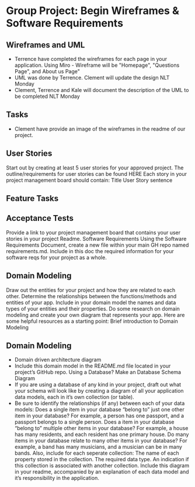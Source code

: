 # Group Project: Begin Wireframes & Software Requirements

## Wireframes and UML

- Terrence have completed the wireframes for each page in your application. Using Miro - Wireframe will be "Homepage", "Questions Page", and About us Page"
- UML was done by Terrence. Clement will update the design NLT Monday
- Clement, Terrence and Kale will document the description of the UML to be completed NLT Monday

## Tasks

- Clement have provide an image of the wireframes in the readme of our project.

## User Stories

Start out by creating at least 5 user stories for your approved project. The outline/requirements for user stories can be found HERE
Each story in your project management board should contain:
Title
User Story sentence

## Feature Tasks

## Acceptance Tests

Provide a link to your project management board that contains your user stories in your project Readme.
Software Requirements
Using the Software Requirements Document, create a new file within your main GH repo named requirements.md. Include in this doc the required information for your software reqs for your project as a whole.

## Domain Modeling

Draw out the entities for your project and how they are related to each other. Determine the relationships between the functions/methods and entities of your app.
Include in your domain model the names and data types of your entities and their properties.
Do some research on domain modeling and create your own diagram that represents your app. Here are some helpful resources as a starting point:
Brief introduction to Domain Modeling

## Domain Modeling

- Domain driven architecture diagram
- Include this domain model in the README.md file located in your project’s GitHub repo.
  Using a Database? Make an Database Schema Diagram
- If you are using a database of any kind in your project, draft out what your schema will look like by creating a diagram of all your application data models, each in it’s own collection (or table).
- Be sure to identify the relationships (if any) between each of your data models:
  Does a single item in your database “belong to” just one other item in your database? For example, a person has one passport, and a passport belongs to a single person.
  Does a item in your database “belong to” multiple other items in your database? For example, a house has many residents, and each resident has one primary house.
  Do many items in your database relate to many other items in your database? For example, a band has many musicians, and a musician can be in many bands.
  Also, include for each seperate collection:
  The name of each property stored in the collection.
  The required data type.
  An indication if this collection is associated with another collection.
  Include this diagram in your readme, accompanied by an explanation of each data model and it’s responsibility in the application.
